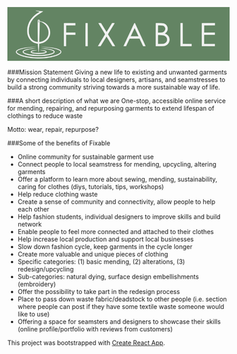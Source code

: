 ![latest screenshot](https://raw.githubusercontent.com/ahmear0/fixable/ec7792bb56e7d987ad7f5f0fd7bf32c00607641d/public/fixable-logo-Vector.svg?raw=true "masthead")

###Mission Statement
Giving a new life to existing and unwanted garments by connecting individuals to local designers, artisans, and seamstresses to build a strong community striving towards a more sustainable way of life.

###A short description of what we are
One-stop, accessible online service for mending, repairing, and repurposing garments to extend lifespan of clothings to reduce waste

Motto: wear, repair, repurpose?

###Some of the benefits of Fixable
- Online community for sustainable garment use
- Connect people to local seamstress for mending, upcycling, altering garments
- Offer a platform to learn more about sewing, mending, sustainability, caring for clothes (diys, tutorials, tips, workshops)
- Help reduce clothing waste
- Create a sense of community and connectivity, allow people to help each other
- Help fashion students, individual designers to improve skills and build network
- Enable people to feel more connected and attached to their clothes
- Help increase local production and support local businesses
- Slow down fashion cycle, keep garments in the cycle longer
- Create more valuable and unique pieces of clothing
- Specific categories: (1) basic mending, (2) alterations, (3) redesign/upcycling
- Sub-categories: natural dying, surface design embellishments (embroidery)
- Offer the possibility to take part in the redesign process
- Place to pass down waste fabric/deadstock to other people (i.e. section where people can post if they have some textile waste someone would like to use)
- Offering a space for seamsters and designers to showcase their skills (online profile/portfolio with reviews from customers)


This project was bootstrapped with [Create React App](https://github.com/facebook/create-react-app).
